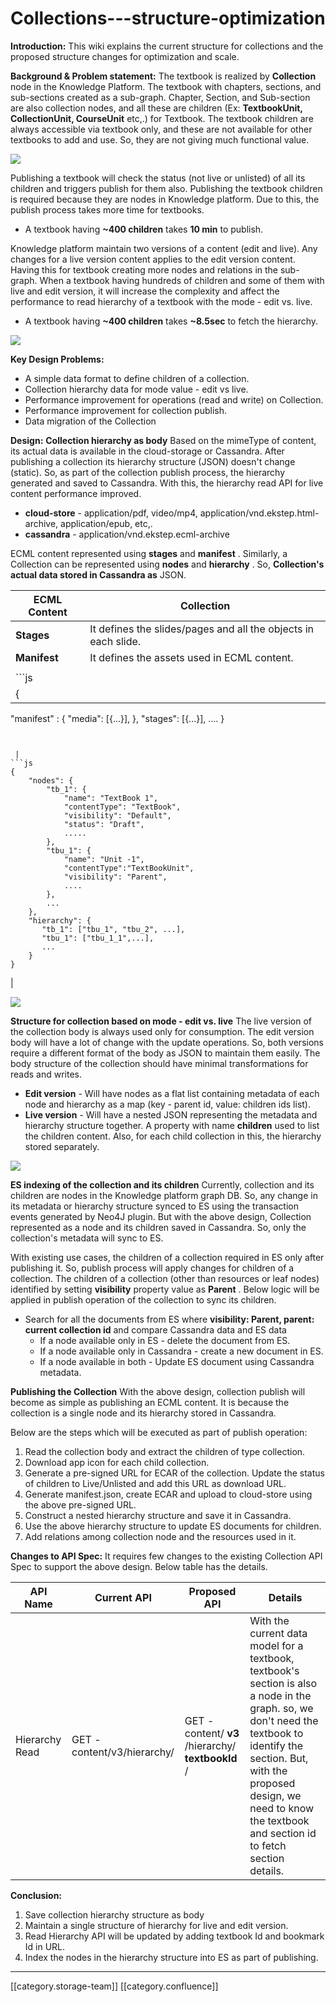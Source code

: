 # Collections---structure-optimization

**Introduction:** This wiki explains the current structure for collections and the proposed structure changes for optimization and scale.

**Background & Problem statement:** The textbook is realized by **Collection** node in the Knowledge Platform. The textbook with chapters, sections, and sub-sections created as a sub-graph. Chapter, Section, and Sub-section are also collection nodes, and all these are children (Ex:  **TextbookUnit, CollectionUnit, CourseUnit** etc,.) for Textbook. The textbook children are always accessible via textbook only, and these are not available for other textbooks to add and use. So, they are not giving much functional value.

![](<images/storage/textbook - structure - 1.png>)

Publishing a textbook will check the status (not live or unlisted) of all its children and triggers publish for them also. Publishing the textbook children is required because they are nodes in Knowledge platform. Due to this, the publish process takes more time for textbooks.

* A textbook having **\~400 children** takes  **10 min** to publish.

Knowledge platform maintain two versions of a content (edit and live). Any changes for a live version content applies to the edit version content. Having this for textbook creating more nodes and relations in the sub-graph. When a textbook having hundreds of children and some of them with live and edit version, it will increase the complexity and affect the performance to read hierarchy of a textbook with the mode - edit vs. live.

* A textbook having **\~400 children** takes  **\~8.5sec** to fetch the hierarchy.

![](<images/storage/textbook - structure - 2.png>)

**Key Design Problems:**

* A simple data format to define children of a collection.
* Collection hierarchy data for mode value - edit vs live.
* Performance improvement for operations (read and write) on Collection.
* Performance improvement for collection publish.
* Data migration of the Collection

**Design:** **Collection hierarchy as body** Based on the mimeType of content, its actual data is available in the cloud-storage or Cassandra. After publishing a collection its hierarchy structure (JSON) doesn't change (static). So, as part of the collection publish process, the hierarchy generated and saved to Cassandra. With this, the hierarchy read API for live content performance improved.

* **cloud-store** - application/pdf, video/mp4, application/vnd.ekstep.html-archive, application/epub, etc,.
* **cassandra** - application/vnd.ekstep.ecml-archive

ECML content represented using **stages** and **manifest** . Similarly, a Collection can be represented using **nodes** and **hierarchy** . So, **Collection's actual data stored in Cassandra as** JSON.

| ECML Content | Collection                                                     |
| ------------ | -------------------------------------------------------------- |
| **Stages**   | It defines the slides/pages and all the objects in each slide. |
| **Manifest** | It defines the assets used in ECML content.                    |
|              |                                                                |
| \`\`\`js     |                                                                |
| {            |                                                                |

"manifest" : { "media": \[{...}], }, "stages": \[{...}], .... }

````


 | 
```js
{
    "nodes": {
        "tb_1": {
            "name": "TextBook 1",
            "contentType": "TextBook",
            "visibility": "Default",
            "status": "Draft",
            .....
        },
        "tbu_1": {
            "name": "Unit -1",
            "contentType":"TextBookUnit",
            "visibility": "Parent",
            ....
        },
        ...
    },
    "hierarchy": {
       "tb_1": ["tbu_1", "tbu_2", ...],
       "tbu_1": ["tbu_1_1",...],
       ...
    }
}
````

|

![](<images/storage/collection - current vs new.png>)

**Structure for collection based on mode - edit vs. live** The live version of the collection body is always used only for consumption. The edit version body will have a lot of change with the update operations. So, both versions require a different format of the body as JSON to maintain them easily. The body structure of the collection should have minimal transformations for reads and writes.

* **Edit version** - Will have nodes as a flat list containing metadata of each node and hierarchy as a map (key - parent id, value: children ids list).
* **Live version** - Will have a nested JSON representing the metadata and hierarchy structure together. A property with name **children** used to list the children content. Also, for each child collection in this, the hierarchy stored separately.

![](<images/storage/textbook - redefine - data model.png>)

**ES indexing of the collection and its children** Currently, collection and its children are nodes in the Knowledge platform graph DB. So, any change in its metadata or hierarchy structure synced to ES using the transaction events generated by Neo4J plugin. But with the above design, Collection represented as a node and its children saved in Cassandra. So, only the collection's metadata will sync to ES.

With existing use cases, the children of a collection required in ES only after publishing it. So, publish process will apply changes for children of a collection. The children of a collection (other than resources or leaf nodes) identified by setting **visibility** property value as **Parent** . Below logic will be applied in publish operation of the collection to sync its children.

* Search for all the documents from ES where **visibility: Parent, parent: current collection id** and compare Cassandra data and ES data
  * If a node available only in ES - delete the document from ES.
  * If a node available only in Cassandra - create a new document in ES.
  * If a node available in both - Update ES document using Cassandra metadata.

**Publishing the Collection** With the above design, collection publish will become as simple as publishing an ECML content. It is because the collection is a single node and its hierarchy stored in Cassandra.

Below are the steps which will be executed as part of publish operation:

1. Read the collection body and extract the children of type collection.
2. Download app icon for each child collection.
3. Generate a pre-signed URL for ECAR of the collection. Update the status of children to Live/Unlisted and add this URL as download URL.
4. Generate manifest.json, create ECAR and upload to cloud-store using the above pre-signed URL.
5. Construct a nested hierarchy structure and save it in Cassandra.
6. Use the above hierarchy structure to update ES documents for children.
7. Add relations among collection node and the resources used in it.

**Changes to API Spec:** It requires few changes to the existing Collection API Spec to support the above design. Below table has the details.

| API Name       | Current API                 | Proposed API                                       | Details                                                                                                                                                                                                                                                  |
| -------------- | --------------------------- | -------------------------------------------------- | -------------------------------------------------------------------------------------------------------------------------------------------------------------------------------------------------------------------------------------------------------- |
| Hierarchy Read | GET - content/v3/hierarchy/ | GET - content/ **v3** /hierarchy/ **textbookId** / | With the current data model for a textbook, textbook's section is also a node in the graph. so, we don't need the textbook to identify the section. But, with the proposed design, we need to know the textbook and section id to fetch section details. |

**Conclusion:**

1. Save collection hierarchy structure as body
2. Maintain a single structure of hierarchy for live and edit version.
3. Read Hierarchy API will be updated by adding textbook Id and bookmark Id in URL.
4. Index the nodes in the hierarchy structure into ES as part of publishing.

***

\[\[category.storage-team]] \[\[category.confluence]]
